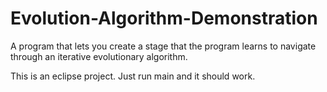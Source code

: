# Evolution-Algorithm-Demonstration
A program that lets you create a stage that the program learns to navigate through an iterative evolutionary algorithm.

This is an eclipse project. Just run main and it should work.
